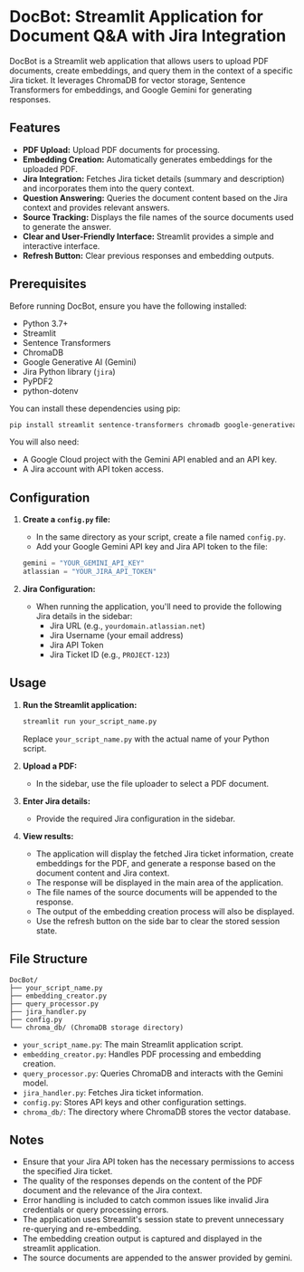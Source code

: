 # DocBot: Streamlit Application for Document Q&A with Jira Integration

DocBot is a Streamlit web application that allows users to upload PDF documents, create embeddings, and query them in the context of a specific Jira ticket. It leverages ChromaDB for vector storage, Sentence Transformers for embeddings, and Google Gemini for generating responses.

## Features

* **PDF Upload:** Upload PDF documents for processing.
* **Embedding Creation:** Automatically generates embeddings for the uploaded PDF.
* **Jira Integration:** Fetches Jira ticket details (summary and description) and incorporates them into the query context.
* **Question Answering:** Queries the document content based on the Jira context and provides relevant answers.
* **Source Tracking:** Displays the file names of the source documents used to generate the answer.
* **Clear and User-Friendly Interface:** Streamlit provides a simple and interactive interface.
* **Refresh Button:** Clear previous responses and embedding outputs.

## Prerequisites

Before running DocBot, ensure you have the following installed:

* Python 3.7+
* Streamlit
* Sentence Transformers
* ChromaDB
* Google Generative AI (Gemini)
* Jira Python library (`jira`)
* PyPDF2
* python-dotenv

You can install these dependencies using pip:

```bash
pip install streamlit sentence-transformers chromadb google-generativeai jira PyPDF2 python-dotenv
```

You will also need:

* A Google Cloud project with the Gemini API enabled and an API key.
* A Jira account with API token access.

## Configuration

1.  **Create a `config.py` file:**
    * In the same directory as your script, create a file named `config.py`.
    * Add your Google Gemini API key and Jira API token to the file:

    ```python
    gemini = "YOUR_GEMINI_API_KEY"
    atlassian = "YOUR_JIRA_API_TOKEN"
    ```

2.  **Jira Configuration:**
    * When running the application, you'll need to provide the following Jira details in the sidebar:
        * Jira URL (e.g., `yourdomain.atlassian.net`)
        * Jira Username (your email address)
        * Jira API Token
        * Jira Ticket ID (e.g., `PROJECT-123`)

## Usage

1.  **Run the Streamlit application:**

    ```bash
    streamlit run your_script_name.py
    ```

    Replace `your_script_name.py` with the actual name of your Python script.

2.  **Upload a PDF:**
    * In the sidebar, use the file uploader to select a PDF document.

3.  **Enter Jira details:**
    * Provide the required Jira configuration in the sidebar.

4.  **View results:**
    * The application will display the fetched Jira ticket information, create embeddings for the PDF, and generate a response based on the document content and Jira context.
    * The response will be displayed in the main area of the application.
    * The file names of the source documents will be appended to the response.
    * The output of the embedding creation process will also be displayed.
    * Use the refresh button on the side bar to clear the stored session state.

## File Structure

```
DocBot/
├── your_script_name.py
├── embedding_creator.py
├── query_processor.py
├── jira_handler.py
├── config.py
└── chroma_db/ (ChromaDB storage directory)
```

* `your_script_name.py`: The main Streamlit application script.
* `embedding_creator.py`: Handles PDF processing and embedding creation.
* `query_processor.py`: Queries ChromaDB and interacts with the Gemini model.
* `jira_handler.py`: Fetches Jira ticket information.
* `config.py`: Stores API keys and other configuration settings.
* `chroma_db/`: The directory where ChromaDB stores the vector database.

## Notes

* Ensure that your Jira API token has the necessary permissions to access the specified Jira ticket.
* The quality of the responses depends on the content of the PDF document and the relevance of the Jira context.
* Error handling is included to catch common issues like invalid Jira credentials or query processing errors.
* The application uses Streamlit's session state to prevent unnecessary re-querying and re-embedding.
* The embedding creation output is captured and displayed in the streamlit application.
* The source documents are appended to the answer provided by gemini.
